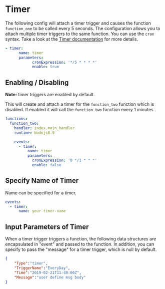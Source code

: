 
# Timer

The following config will attach a timer trigger and causes the function `function_one` to be called every 5 seconds. The configuration allows you to attach multiple timer triggers to the same function. You can use the `cron` syntax. Take a look at the [Timer documentation](https://intl.cloud.tencent.com/document/product/583/9708) for more details.

```yaml
- timer:
      name: timer
      parameters:
            cronExpression: '*/5 * * * *'
            enable: true
```

## Enabling / Disabling

**Note:** timer triggers are enabled by default.

This will create and attach a timer for the `function_two` function which is disabled. If enabled it will call the `function_two` function every 1 minutes.

```yaml
functions:
  function_two:
    handler: index.main_handler
    runtime: Nodejs8.9

    events:
      - timer:
          name: timer
          parameters:
            cronExpression: '0 */1 * * *'
            enable: false
```

## Specify Name of Timer

Name can be specified for a timer. 

```yaml
events:
  - timer:
      name: your-timer-name
```

## Input Parameters of Timer

When a timer trigger triggers a function, the following data structures are encapsulated in "event" and passed to the function. In addition, you can specify to pass the "message" for a timer trigger, which is null by default.

```json
{
    "Type":"timer",
    "TriggerName":"EveryDay",
    "Time":"2019-02-21T11:49:00Z",
    "Message":"user define msg body"
}
```
